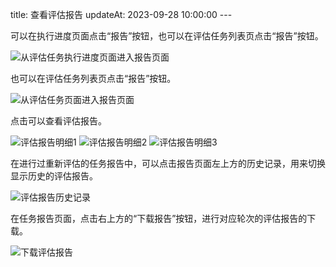 title: 查看评估报告 updateAt: 2023-09-28 10:00:00 ---

可以在执行进度页面点击“报告”按钮，也可以在评估任务列表页点击“报告”按钮。

![从评估任务执行进度页面进入报告页面](../../images/从评估任务执行进度页面进入报告页面.png)

也可以在评估任务列表页点击“报告”按钮。

![从评估任务页面进入报告页面](../../images/从评估任务页面进入报告页面.png)

点击可以查看评估报告。

![评估报告明细1](../../images/评估报告明细1.png)
![评估报告明细2](../../images/评估报告明细2.png)
![评估报告明细3](../../images/评估报告明细3.png)

在进行过重新评估的任务报告中，可以点击报告页面左上方的历史记录，用来切换显示历史的评估报告。

![评估报告历史记录](../../images/评估报告历史记录.png)

在任务报告页面，点击右上方的“下载报告”按钮，进行对应轮次的评估报告的下载。

![下载评估报告](../../images/下载评估报告.png)